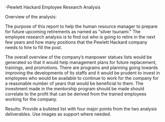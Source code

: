 ﻿ -Pewlett Hackard Employee Research Analysis


Overview of the analysis: 

The purpose of this report to help the human resource manager to prepare for future upcoming retirements as named as "silver tsunami."
The employee research analysis is to find out who is going to retire in the next few years and how many positions that the Pewlett Hackard company needs to hire to fill the post. 

The overall overview of the company’s manpower statues lists would be generated so that it would help management plans for future replacement, trainings, and promotions. There are programs and planning going towards improving the developments of its staffs and it would be prudent to invest in employees who would be available to continue to work for the company for a reasonable number of years that would be beneficial to them. The investment made in the mentorship program should be made should correlate to the profit that can be derived from the trained employees working for the company. 



Results: Provide a bulleted list with four major points from the two analysis deliverables. Use images as support where needed.


